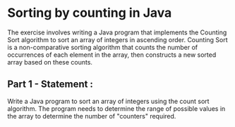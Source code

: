 # Sorting by counting in Java
The exercise involves writing a Java program that implements the Counting Sort algorithm to sort an array of integers in ascending order. Counting Sort is a non-comparative sorting algorithm that counts the number of occurrences of each element in the array, then constructs a new sorted array based on these counts.

## Part 1 - Statement :
Write a Java program to sort an array of integers using the count sort algorithm. The program needs to determine the range of possible values in the array to determine the number of "counters" required.
